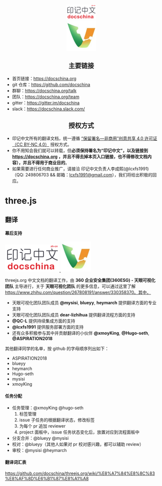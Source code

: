 <div align="center">
  <a href="https://docschina.org">
    <img width="100" src="site.png">
  </a>
  <br>
  <a href="http://falcon.360es.cn">
    <img width="100" src="skyeye.jpeg">
  </a>
</div>

<h2 align="center">主要链接</h2>

* 首页链接：https://docschina.org
* git 仓库：https://github.com/docschina
* 群聊：https://docschina.org/talk
* 团队：https://docschina.org/team
* gitter：https://gitter.im/docschina
* slack：https://docschina.slack.com/

<h2 align="center">授权方式</h2>

- 印记中文所有的翻译文档，统一遵循 [“保留署名—非商用”创意共享 4.0 许可证（CC BY-NC 4.0）](https://creativecommons.org/licenses/by-nc/4.0/deed.zh) 授权方式。
- 你不用知会我们就可以转载，但**必须保持署名为“印记中文”，以及链接到 https://docschina.org ，并且不得去掉本页入口链接，也不得修改文档内容），并且不得用于商业目的**。
- 如果需要进行任何商业推广，请接洽 印记中文负责人李成熙(@lcxfs1991)（QQ: 249806703 && 邮箱：lcxfs1991@gmail.com），我们将给出积极的回应。


three.js
========

## 翻译 ##

#### 幕后支持
<a href="https://docschina.org">
  <img width="180" src="site.png">
</a>
<a href="http://falcon.360es.cn">
  <img width="100" src="skyeye.jpeg">
</a>

threejs.org 中文文档的翻译工作，由 **360 企业安全集团(360ESG) - 天眼可视化团队** 主导进行，关于 **天眼可视化团队** 的更多信息，可以通过这里了解 https://www.zhihu.com/question/267808191/answer/330358370。其中，

- 天眼可视化团队团队成员 **@mysisi**, **blueyy**, **heymarch** 提供翻译方面的专业支持
- 天眼可视化团队团队成员 **dear-lizhihua** 提供翻译流程方面的支持
- **@QC-L** 提供持续集成方面的支持
- **@lcxfs1991** 提供服务部署方面的支持
- 还有众多积极参与其中并贡献翻译的小伙伴 **@xmoyKing**, **@Hugo-seth**, **@ASPIRATION2018**

其他翻译同学的名单，按 github 的字母顺序列出如下：

- ASPIRATION2018
- blueyy
- heymarch
- Hugo-seth
- mysisi
- xmoyKing

#### 任务分配

- 任务管理：@xmoyKing @hugo-seth
  1. 标签管理
  2. issue 子任务的根据翻译状态，修改标签
  3. 为每个 pr 追加 reviewer
  4. project 面板中，issue 任务状态变化后，放置对应到流程面板中
- 分支合并：@blueyy @mysisi
- 校对：@blueyy（其他人如果对 pr 校对感兴趣，都可以辅助 review）
- 审校：@mysisi @heymarch

#### 翻译词汇表
https://github.com/docschina/threejs.org/wiki/%E8%A7%84%E8%8C%83%E8%AF%8D%E6%B1%87%E8%A1%A8

